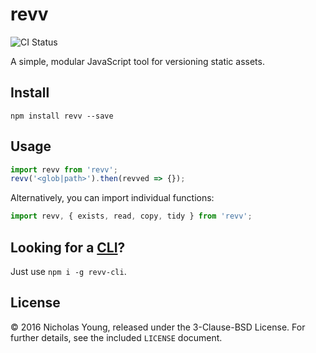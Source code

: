 # revv

![CI Status](https://api.travis-ci.org/nicholaswyoung/revv.svg?branch=master)

A simple, modular JavaScript tool for versioning static assets.

## Install

```
npm install revv --save
```

## Usage

```javascript
import revv from 'revv';
revv('<glob|path>').then(revved => {});
```

Alternatively, you can import individual functions:

```javascript
import revv, { exists, read, copy, tidy } from 'revv';
```

## Looking for a [CLI](https://github.com/nicholaswyoung/revv-cli)?

Just use `npm i -g revv-cli`.

## License

&copy; 2016 Nicholas Young, released under the 3-Clause-BSD License. For further
details, see the included `LICENSE` document.
